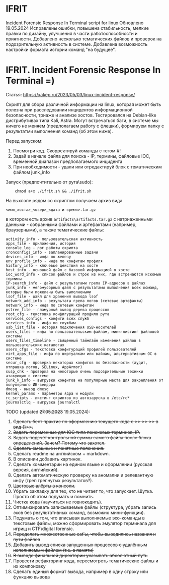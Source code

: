 # IFRIT
Incident Forensic Response In Terminal script for linux
Обновлено 19.05.2024
Исправлены ошибки, повышена стабильность, мелкие правки по дизайну, улучшения в части работоспособности и приятности.
Добавлено несколько тематических файлов и проверок на подозрительную активность в системе. 
Добавлена возможность настройки формата истории команд "на будущее".

# IFRIT. Incident Forensic Response In Terminal =)
Статья: https://xakep.ru/2023/05/03/linux-incident-response/

Скрипт для сбора различной информации на linux, которая может быть полезна при расследовании инцидентов информационной безопасности, триаже и анализе хостов.
Тестировался на Debian-like дистрибутивах типа Kali, Astra. Могут встречаться баги, в системе мы ничего не меняем (предполагаем работу с флешки), формируем папку с результатми выполнения команд (об этом ниже).

Перед запуском:
1) Посмотри код. Скорректируй команды с тегом #!
2) Задай в начале файла для поиска - IP, термины, файловые IOC, временной диапазон предполагаемого инцидента
3) При необходимости - удали или отредактируй блок с тематическим файлом junk_info

Запуск (предпочтительно от рута\sudo):
```
	chmod a+x ./ifrit.sh && ./ifrit.sh
```

На выхлопе рядом со скриптом получаем архив вида 
```
<имя_хоста>_<юзер>_<дата и время>.tar.gz
```

в котором есть архив  `artifacts\artifacts.tar.gz` с натриаженными данными -  собранными файлами и артефактами (например, браузерными), а также тематические файлы:

	activity_info - пользовательская активность
	apps_file - приложения, история 
	console_log - лог работы скрипта
	cronconfigs_info - запланированные задачи
	devices_info - инфа по железу
	env_profile_info - инфа по конфигам профиля
	history_info - ключевые действия на хосте 
	host_info - основной файл с базовой информацией о хосте
	ioc_word_info - список файлов и строк из них, где встречаются искомые термины
	IP-search_info - файл с результатами грепа IP-адресов в файлах
	junk_info - мегомусорный файл с результатами выполнения всех команд, которые были пожеланы быть выполнеными
	lsof_file - файл для хранения вывода lsof
	network_add_info - результаты грепа логов (сетевые артефакты)
	network_info - инфа по сетевым конфигам
	pstree_file - гламурный вывод дерева процессов
	root_cfg - текстовка конфигураций профиля рута
	services_configs - конфиги всех служб
	services_info - инфа по службам
	usb_list_file - история подключения USB-носителей
	users_files - инфа по пользовательским файлам, мини-листинг файловой системы
	users_files_timeline - священный таймлайн изменения файлов в пользовательских каталогах
	users_cfgs - текстовка конфигураций профилей пользователей
	virt_apps_file - инфа по виртуалкам или вайнам, альтернативным ОС в системе
	secur_cfg - проверка некоторых конфигов по безопасности (аудит, отправка логов, SELinux, AppArmor)
	susp_chk - проверка на некоторые очень подозрительные техники атакующих в системе
	junk_k_info - выгрузки конфигов на популярные места для закрепления от популярного ИБ-вендора
	dmesg - вывод dmesg
	kernel_params - параметры ядра и модули
	rc_scripts - листинг скриптов из автозаруска в /etc/rc*
	journalctlq - выгрузка journalctl



TODO (updated ~~27.05.2023~~ 19.05.2024):
1. ~~Сделать бест практис по оформлению текущего кода с >> >> >> в вид {}>>.~~
2. ~~Задать переменные для IOC типа поисковых терминов, IP.~~
3. ~~Задать подсчёт контрольной суммы самого файла после блока определений. Зачем? Потому что захотел.~~
4. ~~Сделать смешные и понятные пояснения.~~
5. Сделать readme на английском + markdown.
6. В описании добавить картинок.
7. Сделать комментарии на едином языке и оформлении (русская версия, английский).
8. Сделать автоматическую проверку на аномалии и релевантную инфу (греп грепнутых результатов?).
9. ~~Цветовые алёрты в консоли.~~
10. Убрать закладку для тех, кто не читает то, что запускает. Шутка. Просто об этом подумать и помнить.
11. Чистка кода (научиться не говнокодить).
12. Оптимизировать записываемые файлы (структура, убрать запись эхов без результативных команд, возможно мини-функции).
13. Подумать о том, что вписывая выполняемые эхо-команды в текстовые файлы, можно сформировать эмулятор терминала для игрищ и CTF\digital forensic.
14. ~~Переделать множественные cat'ы, чтобы выводились названия и пути файлов~~
15. ~~Добавить вывод списка запущенных процессов с удалённым исполняемым файлом (т.е. в памяти)~~
16. ~~В выводе финальной директории указывать абсолютный путь~~
17. Провести рефакторинг кода, пересмотреть тематические файлы и их компоновку
18. Сделать единый формат вывода, например в одну строку или функцию вывода

